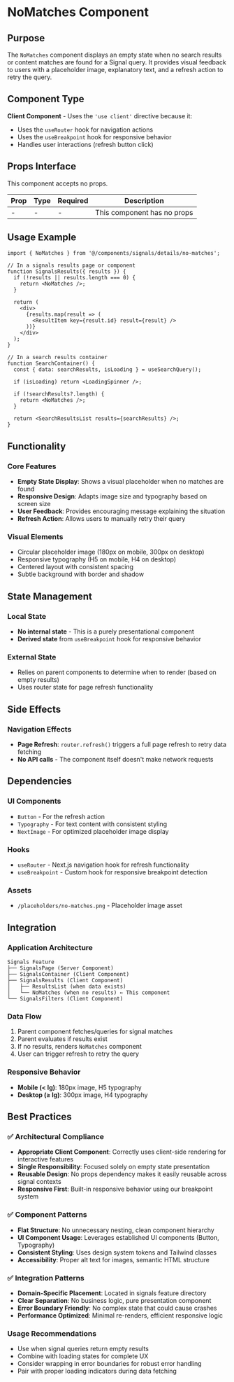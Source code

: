 # NoMatches Component

## Purpose

The `NoMatches` component displays an empty state when no search results or content matches are found for a Signal query. It provides visual feedback to users with a placeholder image, explanatory text, and a refresh action to retry the query.

## Component Type

**Client Component** - Uses the `'use client'` directive because it:
- Uses the `useRouter` hook for navigation actions
- Uses the `useBreakpoint` hook for responsive behavior
- Handles user interactions (refresh button click)

## Props Interface

This component accepts no props.

| Prop | Type | Required | Description |
|------|------|----------|-------------|
| - | - | - | This component has no props |

## Usage Example

```tsx
import { NoMatches } from '@/components/signals/details/no-matches';

// In a signals results page or component
function SignalsResults({ results }) {
  if (!results || results.length === 0) {
    return <NoMatches />;
  }

  return (
    <div>
      {results.map(result => (
        <ResultItem key={result.id} result={result} />
      ))}
    </div>
  );
}

// In a search results container
function SearchContainer() {
  const { data: searchResults, isLoading } = useSearchQuery();

  if (isLoading) return <LoadingSpinner />;
  
  if (!searchResults?.length) {
    return <NoMatches />;
  }

  return <SearchResultsList results={searchResults} />;
}
```

## Functionality

### Core Features
- **Empty State Display**: Shows a visual placeholder when no matches are found
- **Responsive Design**: Adapts image size and typography based on screen size
- **User Feedback**: Provides encouraging message explaining the situation
- **Refresh Action**: Allows users to manually retry their query

### Visual Elements
- Circular placeholder image (180px on mobile, 300px on desktop)
- Responsive typography (H5 on mobile, H4 on desktop)
- Centered layout with consistent spacing
- Subtle background with border and shadow

## State Management

### Local State
- **No internal state** - This is a purely presentational component
- **Derived state** from `useBreakpoint` hook for responsive behavior

### External State
- Relies on parent components to determine when to render (based on empty results)
- Uses router state for page refresh functionality

## Side Effects

### Navigation Effects
- **Page Refresh**: `router.refresh()` triggers a full page refresh to retry data fetching
- **No API calls** - The component itself doesn't make network requests

## Dependencies

### UI Components
- `Button` - For the refresh action
- `Typography` - For text content with consistent styling
- `NextImage` - For optimized placeholder image display

### Hooks
- `useRouter` - Next.js navigation hook for refresh functionality
- `useBreakpoint` - Custom hook for responsive breakpoint detection

### Assets
- `/placeholders/no-matches.png` - Placeholder image asset

## Integration

### Application Architecture
```
Signals Feature
├── SignalsPage (Server Component)
├── SignalsContainer (Client Component)
├── SignalsResults (Client Component)
│   ├── ResultsList (when data exists)
│   └── NoMatches (when no results) ← This component
└── SignalsFilters (Client Component)
```

### Data Flow
1. Parent component fetches/queries for signal matches
2. Parent evaluates if results exist
3. If no results, renders `NoMatches` component
4. User can trigger refresh to retry the query

### Responsive Behavior
- **Mobile (< lg)**: 180px image, H5 typography
- **Desktop (≥ lg)**: 300px image, H4 typography

## Best Practices

### ✅ Architectural Compliance
- **Appropriate Client Component**: Correctly uses client-side rendering for interactive features
- **Single Responsibility**: Focused solely on empty state presentation
- **Reusable Design**: No props dependency makes it easily reusable across signal contexts
- **Responsive First**: Built-in responsive behavior using our breakpoint system

### ✅ Component Patterns
- **Flat Structure**: No unnecessary nesting, clean component hierarchy
- **UI Component Usage**: Leverages established UI components (Button, Typography)
- **Consistent Styling**: Uses design system tokens and Tailwind classes
- **Accessibility**: Proper alt text for images, semantic HTML structure

### ✅ Integration Patterns
- **Domain-Specific Placement**: Located in signals feature directory
- **Clear Separation**: No business logic, pure presentation component
- **Error Boundary Friendly**: No complex state that could cause crashes
- **Performance Optimized**: Minimal re-renders, efficient responsive logic

### Usage Recommendations
- Use when signal queries return empty results
- Combine with loading states for complete UX
- Consider wrapping in error boundaries for robust error handling
- Pair with proper loading indicators during data fetching